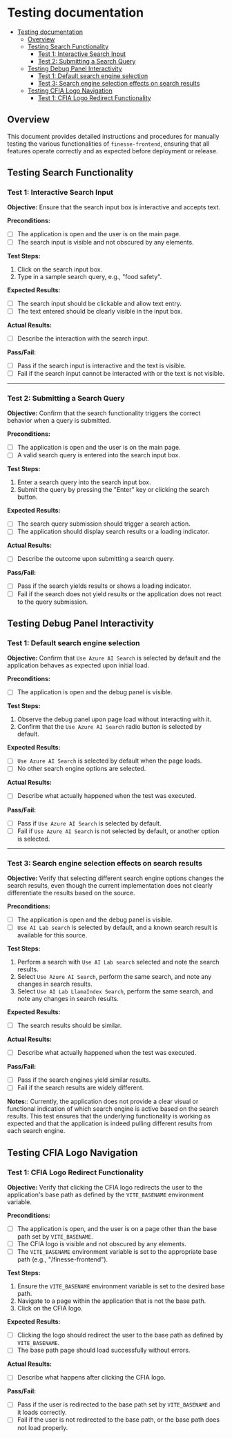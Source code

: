 # Testing documentation

- [Testing documentation](#testing-documentation)
  - [Overview](#overview)
  - [Testing Search Functionality](#testing-search-functionality)
    - [Test 1: Interactive Search Input](#test-1-interactive-search-input)
    - [Test 2: Submitting a Search Query](#test-2-submitting-a-search-query)
  - [Testing Debug Panel Interactivity](#testing-debug-panel-interactivity)
    - [Test 1: Default search engine
      selection](#test-1-default-search-engine-selection)
    - [Test 3: Search engine selection effects on search
      results](#test-3-search-engine-selection-effects-on-search-results)
  - [Testing CFIA Logo Navigation](#testing-cfia-logo-navigation)
    - [Test 1: CFIA Logo Redirect
      Functionality](#test-1-cfia-logo-redirect-functionality)

## Overview

This document provides detailed instructions and procedures for manually testing
the various functionalities of `finesse-frontend`, ensuring that all features
operate correctly and as expected before deployment or release.

## Testing Search Functionality

### Test 1: Interactive Search Input

**Objective:** Ensure that the search input box is interactive and accepts text.

**Preconditions:**

- [ ] The application is open and the user is on the main page.
- [ ] The search input is visible and not obscured by any elements.

**Test Steps:**

1. Click on the search input box.
2. Type in a sample search query, e.g., "food safety".

**Expected Results:**

- [ ] The search input should be clickable and allow text entry.
- [ ] The text entered should be clearly visible in the input box.

**Actual Results:**

- [ ] Describe the interaction with the search input.

**Pass/Fail:**

- [ ] Pass if the search input is interactive and the text is visible.
- [ ] Fail if the search input cannot be interacted with or the text is not
      visible.

---

### Test 2: Submitting a Search Query

**Objective:** Confirm that the search functionality triggers the correct
behavior when a query is submitted.

**Preconditions:**

- [ ] The application is open and the user is on the main page.
- [ ] A valid search query is entered into the search input box.

**Test Steps:**

1. Enter a search query into the search input box.
2. Submit the query by pressing the "Enter" key or clicking the search button.

**Expected Results:**

- [ ] The search query submission should trigger a search action.
- [ ] The application should display search results or a loading indicator.

**Actual Results:**

- [ ] Describe the outcome upon submitting a search query.

**Pass/Fail:**

- [ ] Pass if the search yields results or shows a loading indicator.
- [ ] Fail if the search does not yield results or the application does not
      react to the query submission.

## Testing Debug Panel Interactivity

### Test 1: Default search engine selection

**Objective:** Confirm that `Use Azure AI Search` is selected by default and the
application behaves as expected upon initial load.

**Preconditions:**

- [ ] The application is open and the debug panel is visible.

**Test Steps:**

1. Observe the debug panel upon page load without interacting with it.
2. Confirm that the `Use Azure AI Search` radio button is selected by default.

**Expected Results:**

- [ ] `Use Azure AI Search` is selected by default when the page loads.
- [ ] No other search engine options are selected.

**Actual Results:**

- [ ] Describe what actually happened when the test was executed.

**Pass/Fail:**

- [ ] Pass if `Use Azure AI Search` is selected by default.
- [ ] Fail if `Use Azure AI Search` is not selected by default, or another
      option is selected.

---

### Test 3: Search engine selection effects on search results

**Objective:** Verify that selecting different search engine options changes the
search results, even though the current implementation does not clearly
differentiate the results based on the source.

**Preconditions:**

- [ ] The application is open and the debug panel is visible.
- [ ] `Use AI Lab search` is selected by default, and a known search result is
      available for this source.

**Test Steps:**

1. Perform a search with `Use AI Lab search` selected and note the search
   results.
2. Select `Use Azure AI Search`, perform the same search, and note any changes
   in search results.
3. Select `Use AI Lab LlamaIndex Search`, perform the same search, and note any
   changes in search results.

**Expected Results:**

- [ ] The search results should be similar.

**Actual Results:**

- [ ] Describe what actually happened when the test was executed.

**Pass/Fail:**

- [ ] Pass if the search engines yield similar results.
- [ ] Fail if the search results are widely different.

**Notes:**: Currently, the application does not provide a clear visual or
functional indication of which search engine is active based on the search
results. This test ensures that the underlying functionality is working as
expected and that the application is indeed pulling different results from each
search engine.

## Testing CFIA Logo Navigation

### Test 1: CFIA Logo Redirect Functionality

**Objective:** Verify that clicking the CFIA logo redirects the user to the
application's base path as defined by the `VITE_BASENAME` environment variable.

**Preconditions:**

- [ ] The application is open, and the user is on a page other than the base
      path set by `VITE_BASENAME`.
- [ ] The CFIA logo is visible and not obscured by any elements.
- [ ] The `VITE_BASENAME` environment variable is set to the appropriate base
      path (e.g., "/finesse-frontend").

**Test Steps:**

1. Ensure the `VITE_BASENAME` environment variable is set to the desired base
   path.
2. Navigate to a page within the application that is not the base path.
3. Click on the CFIA logo.

**Expected Results:**

- [ ] Clicking the logo should redirect the user to the base path as defined by
      `VITE_BASENAME`.
- [ ] The base path page should load successfully without errors.

**Actual Results:**

- [ ] Describe what happens after clicking the CFIA logo.

**Pass/Fail:**

- [ ] Pass if the user is redirected to the base path set by `VITE_BASENAME` and
      it loads correctly.
- [ ] Fail if the user is not redirected to the base path, or the base path does
      not load properly.
